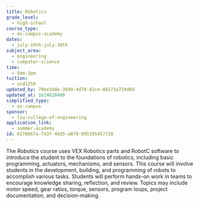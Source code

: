 ```yaml
---
title: Robotics
grade_level:
  - high-school
course_type:
  - on-campus-academy
dates:
  - july-19th-july-30th
subject_area:
  - engineering
  - computer-science
time:
  - 9am-3pm
tuition:
  - usd1250
updated_by: 70be348e-36d9-4d70-82ce-0b173a724d68
updated_at: 1614620408
simplified_type:
  - on-campus
sponsor:
  - lsu-college-of-engineering
application_link:
  - summer-academy
id: 6178667a-f437-48d5-a8f0-095395457710
---
```

The <i>Robotics</i> course uses VEX Robotics parts and RobotC software to introduce the student to the foundations of robotics, including basic programming, actuators, mechanisms, and sensors. This course will involve students in the development, building, and programming of robots to accomplish various tasks. Students will perform hands-on work in teams to encourage knowledge sharing, reflection, and review. Topics may include motor speed, gear ratios, torque, sensors, program loops, project documentation, and decision-making.